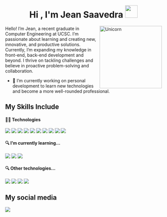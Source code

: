<h1 align="center"><b>Hi , I'm Jean Saavedra </b><img src="https://i.giphy.com/media/v1.Y2lkPTc5MGI3NjExM3RrZzhoNnozZDdyZjEwamduY3ZhZjRqM2E3em53ZzVnM2Q0bzVzYyZlcD12MV9pbnRlcm5hbF9naWZfYnlfaWQmY3Q9cw/i99VfFMRAbd1Psrteb/giphy.gif" width="40"></h1>

<img align="right" width="200px" alt="Unicorn" src="https://i.giphy.com/media/v1.Y2lkPTc5MGI3NjExb3EwODl2eHI3ZW9uejhhc2V0aXp4Y25rZGNvOWNzMWljNjliczRwbSZlcD12MV9pbnRlcm5hbF9naWZfYnlfaWQmY3Q9cw/mAZf4H4Pi0wwlj3ZAw/giphy.gif" />

Hello! I’m Jean, a recent graduate in Computer Engineering at UCSC. I’m passionate about learning and creating new, innovative, and productive solutions. Currently, I’m expanding my knowledge in front-end, back-end development and beyond.
I thrive on tackling challenges and believe in proactive problem-solving and collaboration.

- 🔭 I’m currently working on personal development to learn new technologies and become a more well-rounded professional.

## My Skills Include
<h4>👨‍💻 Technologies</h4>
<span> 
  <img src="https://img.shields.io/badge/Tailwind_CSS-38B2AC?style=for-the-badge&logo=tailwindcss&logoColor=white">
  <img src="https://img.shields.io/badge/Bootstrap-7952B3?style=for-the-badge&logo=bootstrap&logoColor=white">
  <img src="https://img.shields.io/badge/CSS3-1572B6?style=for-the-badge&logo=css3&logoColor=white">
  <img src="https://img.shields.io/badge/Laravel-FF2D20?style=for-the-badge&logo=laravel&logoColor=white">
  <img src="https://img.shields.io/badge/JavaScript-F7DF1E?style=for-the-badge&logo=javascript&logoColor=black">
  <img src="https://img.shields.io/badge/Python-3776AB?style=for-the-badge&logo=python&logoColor=white">
  <img src="https://img.shields.io/badge/PHP-777BB4?style=for-the-badge&logo=php&logoColor=white">
  <img src="https://img.shields.io/badge/React-61DAFB?style=for-the-badge&logo=react&logoColor=white">
  <img src="https://img.shields.io/badge/Express.js-000000?style=for-the-badge&logo=express&logoColor=white">
  <img src="https://img.shields.io/badge/Astro-FF5D01?style=for-the-badge&logo=astro&logoColor=white">
</span>

<h4>🔍 I’m currently learning...</h4>
<span> 
<img src="https://img.shields.io/badge/React-61DAFB?style=for-the-badge&logo=react&logoColor=black">
  <img src="https://img.shields.io/badge/Node.js-339933?style=for-the-badge&logo=node.js&logoColor=white">
  <img src="https://img.shields.io/badge/Astro-BC52EE?logo=astro&logoColor=fff&style=for-the-badge">
</span>

<h4>🔍 Other technologies...</h4>
<span> 
  <img src="https://img.shields.io/badge/Git-F05032?style=for-the-badge&logo=git&logoColor=white">
  <img src="https://img.shields.io/badge/MySQL-00000F?style=for-the-badge&logo=mysql&logoColor=white">
  <img src="https://img.shields.io/badge/Scrum-6DB33F?style=for-the-badge&logo=Scrum&logoColor=white">
  <img src="https://img.shields.io/badge/phpMyAdmin-6C78AF?style=for-the-badge&logo=phpmyadmin&logoColor=white">
</span>

## My social media
<a href="https://www.linkedin.com/in/jean-carlos-saavedra-ya%C3%B1ez-268b69328/">
    <img src="https://img.shields.io/badge/LinkedIn-0A66C2?style=for-the-badge&logo=linkedin&logoColor=white">
</a>
